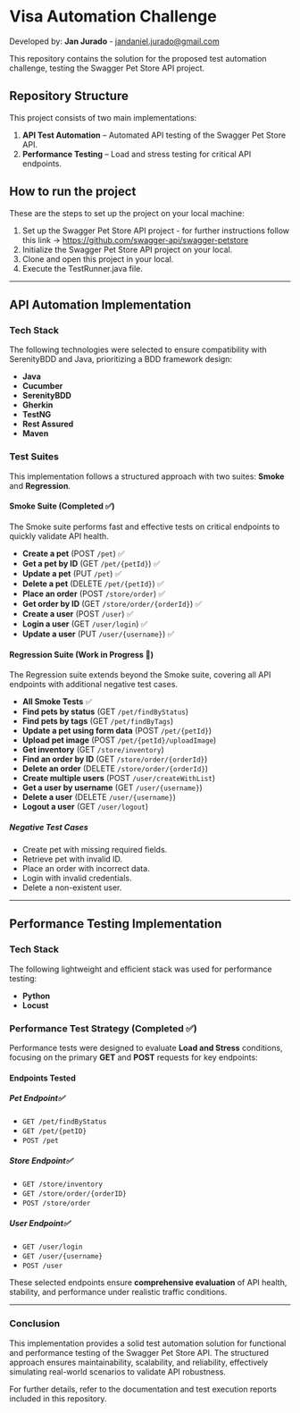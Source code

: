 # Visa Automation Challenge

Developed by: **Jan Jurado** - jandaniel.jurado@gmail.com

This repository contains the solution for the proposed test automation challenge, testing the Swagger Pet Store API project.

## Repository Structure
This project consists of two main implementations:
1. **API Test Automation** – Automated API testing of the Swagger Pet Store API.
2. **Performance Testing** – Load and stress testing for critical API endpoints.

## How to run the project 
These are the steps to set up the project on your local machine: 
1. Set up the Swagger Pet Store API project - for further instructions follow this link -> https://github.com/swagger-api/swagger-petstore
2. Initialize the Swagger Pet Store API project on your local.  
3. Clone and open this project in your local.
4. Execute the TestRunner.java file.
---

## API Automation Implementation
### **Tech Stack**
The following technologies were selected to ensure compatibility with SerenityBDD and Java, prioritizing a BDD framework design:
- **Java**
- **Cucumber**
- **SerenityBDD**
- **Gherkin**
- **TestNG**
- **Rest Assured**
- **Maven**

### **Test Suites**
This implementation follows a structured approach with two suites: **Smoke** and **Regression**.

#### **Smoke Suite (Completed ✅)**
The Smoke suite performs fast and effective tests on critical endpoints to quickly validate API health.
- **Create a pet** (POST `/pet`) ✅
- **Get a pet by ID** (GET `/pet/{petId}`) ✅
- **Update a pet** (PUT `/pet`) ✅
- **Delete a pet** (DELETE `/pet/{petId}`) ✅
- **Place an order** (POST `/store/order`) ✅
- **Get order by ID** (GET `/store/order/{orderId}`) ✅
- **Create a user** (POST `/user`) ✅
- **Login a user** (GET `/user/login`) ✅
- **Update a user** (PUT `/user/{username}`) ✅

#### **Regression Suite (Work in Progress 🚧)**
The Regression suite extends beyond the Smoke suite, covering all API endpoints with additional negative test cases.

- **All Smoke Tests** ✅
- **Find pets by status** (GET `/pet/findByStatus`)
- **Find pets by tags** (GET `/pet/findByTags`)
- **Update a pet using form data** (POST `/pet/{petId}`)
- **Upload pet image** (POST `/pet/{petId}/uploadImage`)
- **Get inventory** (GET `/store/inventory`)
- **Find an order by ID** (GET `/store/order/{orderId}`)
- **Delete an order** (DELETE `/store/order/{orderId}`)
- **Create multiple users** (POST `/user/createWithList`)
- **Get a user by username** (GET `/user/{username}`)
- **Delete a user** (DELETE `/user/{username}`)
- **Logout a user** (GET `/user/logout`)

##### **Negative Test Cases**
- Create pet with missing required fields.
- Retrieve pet with invalid ID.
- Place an order with incorrect data.
- Login with invalid credentials.
- Delete a non-existent user.

---

## Performance Testing Implementation
### **Tech Stack**
The following lightweight and efficient stack was used for performance testing:
- **Python**
- **Locust**

### **Performance Test Strategy (Completed ✅)**
Performance tests were designed to evaluate **Load and Stress** conditions, focusing on the primary **GET** and **POST** requests for key endpoints:

#### **Endpoints Tested**
##### **Pet Endpoint**✅
- `GET /pet/findByStatus`
- `GET /pet/{petID}`
- `POST /pet`

##### **Store Endpoint**✅
- `GET /store/inventory`
- `GET /store/order/{orderID}`
- `POST /store/order`

##### **User Endpoint**✅
- `GET /user/login`
- `GET /user/{username}`
- `POST /user`

These selected endpoints ensure **comprehensive evaluation** of API health, stability, and performance under realistic traffic conditions.

---

### **Conclusion**
This implementation provides a solid test automation solution for functional and performance testing of the Swagger Pet Store API. The structured approach ensures maintainability, scalability, and reliability, effectively simulating real-world scenarios to validate API robustness.

For further details, refer to the documentation and test execution reports included in this repository.

